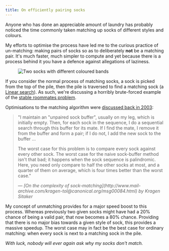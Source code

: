 ```yaml
---
title: On efficiently pairing socks
---
```

Anyone who has done an appreciable amount of laundry has probably noticed the time commonly taken matching up socks of different styles and colours.

My efforts to optimise the process have led me to the curious practice of un-matching: making pairs of socks so as to deliberately **not** be a matching pair. It's much faster, much simpler to compute and yet because there is a process behind it you have a defence against allegations of laziness.
<!--more-->

<figure>
  <div class="enclosure">
	  <img alt="Two socks with different coloured bands" src="/assets/img/blog/2012/different-coloured-socks.jpg" />
  </div>
</figure>

If you consider the normal process of matching socks, a sock is picked from the top of the pile, then the pile is traversed to find a matching sock (a [Linear search](http://en.wikipedia.org/wiki/Linear_search)). As such, we're discussing a horribly brute-forced example of the [stable roommates problem](http://en.wikipedia.org/wiki/Stable_roommates_problem).

Optimisations to the matching algorithm were [discussed back in 2003](http://www.mail-archive.com/kragen-tol@canonical.org/msg00084.html):

<blockquote>
	<p>"I maintain an "unpaired sock buffer", usually on my leg, which is initially empty. Then, for each sock in the sequence, I do a sequential search through this buffer for its mate. If I find the mate, I remove it from the buffer and form a pair; if I do not, I add the new sock to the buffer &hellip;</p>
	<p>The worst case for this problem is to compare every sock against every other sock. The worst case for the naive sock-buffer method isn't that bad; it happens when the sock sequence is palindromic. Here, you need only compare to half the other socks at most, and a quarter of them on average, which is four times better than the worst case."</p>
	<p>&mdash; <cite>[On the complexity of sock-matching](http://www.mail-archive.com/kragen-tol@canonical.org/msg00084.html) by Kragen Sitaker</cite></p>
</blockquote>

My concept of unmatching provides for a major speed boost to this process. Whereas previously two given socks might have had a 20% chance of being a valid pair, that now becomes a 80% chance. Providing that there is no major bias towards a given style of sock, this provides a massive speedup. The worst case may in fact be the best case for ordinary matching: when every sock is next to a matching sock in the pile.

*With luck, nobody will ever again ask why my socks don't match.*
